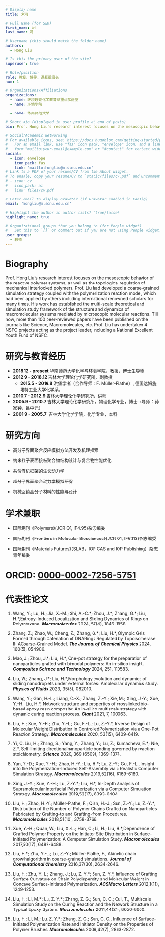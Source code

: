 ```yaml
---
# Display name
title: 刘鸿

# Full Name (for SEO)
first_name: 刘
last_name: 鸿

# Username (this should match the folder name)
authors:
  - Hong Liu

# Is this the primary user of the site?
superuser: true

# Role/position
role: 教授，博导，课题组组长
num: 1

# Organizations/Affiliations
organizations:
  - name: 环境理论化学教育部重点实验室
  - name: 环境学院

  - name: 华南师范大学

# Short bio (displayed in user profile at end of posts)
bio: Prof. Hong Liu’s research interest focuses on the mesoscopic behavior of the reactive polymer systems, as well as the topological regulations of mechanical interlocked polymers.

# Social/Academic Networking
# For available icons, see: https://docs.hugoblox.com/getting-started/page-builder/#icons
#   For an email link, use "fas" icon pack, "envelope" icon, and a link in the
#   form "mailto:your-email@example.com" or "#contact" for contact widget.
social:
  - icon: envelope
    icon_pack: fas
    link: 'mailto:hongliu@m.scnu.edu.cn'
# Link to a PDF of your resume/CV from the About widget.
# To enable, copy your resume/CV to `static/files/cv.pdf` and uncomment the lines below.
# - icon: cv
#   icon_pack: ai
#   link: files/cv.pdf

# Enter email to display Gravatar (if Gravatar enabled in Config)
email: 'hongliu@m.scnu.edu.cn'

# Highlight the author in author lists? (true/false)
highlight_name: true

# Organizational groups that you belong to (for People widget)
#   Set this to `[]` or comment out if you are not using People widget.
user_groups:
  - 教师
---
```

# Biography
Prof. Hong Liu’s research interest focuses on the mesoscopic behavior of the reactive polymer systems, as well as the topological regulation of mechanical interlocked polymers. Prof. Liu had developed a coarse-grained simulation strategy coupled with the polymerization reaction model, which had been applied by others including international renowned scholars for many times. His work has established the multi-scale theoretical and simulation study framework of the structure and dynamics of macromolecular systems mediated by microscopic molecular reactions. Till now, more than 100 peer-reviewed papers have been published on the journals like Science, Macromolecules, etc. Prof. Liu has undertaken 4 NSFC projects acting as the project leader, including a National Excellent Youth Fund of NSFC.

# 研究与教育经历
  - **2018.12 - present** 华南师范大学化学与环境学院，教授，博士生导师
  - **2012.9 - 2018.12**  吉林大学理论化学研究所，副教授
    - **2015.5 - 2016.8** 洪堡学者（合作导师：F. Müller-Plathe）, 德国达姆施塔特工业大学化学系，
  - **2010.7 - 2012.9** 吉林大学理论化学研究所，讲师
  - **2005.9 - 2010.7** 吉林大学理论化学研究所，物理化学专业，博士（导师：孙家钟、吕中元）
  - **2001.9 - 2005.7**: 吉林大学化学学院，化学专业，本科

# 研究方向
  - 高分子界面聚合反应模拟方法开发及机理探索

  - 纳米粒子表面接枝聚合物结构设计与复合物性能优化

  - 共价有机框架的生长动力学

  - 超分子界面聚合动力学模拟研究

  - 机械互锁高分子材料的性能与设计

# 学术兼职

  - 国际期刊《Polymers》(JCR Q1, IF4.95)杂志编委

  - 国际期刊《Frontiers in Molecular Biosciences》(JCR Q1, IF6.113)杂志编委

  - 国际期刊《Materials Futures》（SLAB，IOP CAS and IOP Publishing）杂志青年编委

# ORCID: [0000-0002-7256-5751](https://webofscience.clarivate.cn/wos/author/record/1443270)

# 代表性论文

1. Wang, Y.; Lu, H.; Jia, X.-M.; Shi, A.-C.\*; Zhou, J.\*; Zhang, G.\*; Liu, H.\*,Entropy-Induced Localization and Sliding Dynamics of Rings on Polyrotaxane. ***Macromolecules*** 2024, 57(4), 1846-1858.

2. Zhang, Z.; Zhao, W.; Cheng, Z.; Zhang, G.\*; Liu, H.\*, Olympic Gels Formed through Catenation of DNARings Regulated by Topoisomerase II: ACoarse-Grained Model. ***The Journal of Chemical Physics*** 2024, 160(5), 054906.

3. Mao, J.; Zhou, J.\*; Liu, H.\*, One-pot strategy for the preparation of nanoparticles grafted with bimodal polymers: An in-silico insight. ***Composites Science and Technology*** 2024, 251, 110583.

4. Liu, W.; Zhang, J.\*; Liu, H.\*,Morphology evolution and dynamics of sliding nanodroplets under external forces: Amolecular dynamics study. ***Physics of Fluids*** 2023, 35(8), 082010.

5. Wang, Y.; Gan, H.-L.; Liang, C.-X.; Zhang, Z.-Y.; Xie, M.; Xing, J.-Y.; Xue, Y.-H.; Liu, H.\*, Network structure and properties of crosslinked bio-based epoxy resin composite: An in-silico multiscale strategy with dynamic curing reaction process. ***Giant*** 2021, 7, 100063.

6. Liu, H.; Xue, Y.-H.; Zhu, Y.-L.; Gu, F.-L.; Lu, Z.-Y.\*, Inverse Design of Molecular Weight Distribution in ControlledPolymerization via a One-Pot Reaction Strategy. ***Macromolecules*** 2020, 53(15), 6409-6419.

7. Yi, C.;Liu, H.; Zhang, S.; Yang, Y.; Zhang, Y.; Lu, Z.; Kumacheva, E.\*; Nie, Z.\*, Self-limiting directionalnanoparticle bonding governed by reaction stoichiometry. ***Science*** 2020, 369 (6509), 1369-1374.

8. Yan, Y.-D.; Xue, Y.-H.; Zhao, H.-Y.; Liu, H.\*; Lu, Z.-Y.; Gu, F.-L., Insight into the Polymerization-Induced Self-Assembly via a Realistic Computer Simulation Strategy. ***Macromolecules*** 2019,52(16), 6169-6180.

9. Xing, J.-Y.; Xue, Y.-H.; Lu, Z.-Y.\*; Liu, H.\*, In-Depth Analysis of Supramolecular Interfacial Polymerization via a Computer Simulation Strategy. ***Macromolecules*** 2019,52(17), 6393-6404.

10. Liu, H.; Zhao, H.-Y.; Müller-Plathe, F.; Qian, H.-J.; Sun, Z.-Y.; Lu, Z.-Y.\*, Distribution of the Number of Polymer Chains Grafted on Nanoparticles Fabricated by Grafting-to and Grafting-from Procedures. ***Macromolecules*** 2018,51(10), 3758-3766.

11. Xue, Y.-H.; Quan, W.; Liu, X.-L.; Han, C.; Li, H.; Liu, H.\*,Dependence of Grafted Polymer Property on the Initiator Site Distribution in Surface-Initiated Polymerization: A Computer Simulation Study. ***Macromolecules*** 2017,50(17), 6482-6488.

12. Liu, H.\*; Zhu, Y.-L.; Lu, Z.-Y.; Müller-Plathe, F., Akinetic chain growthalgorithm in coarse-grained simulations. ***Journal of Computational Chemistry*** 2016,37(30), 2634-2646.

13. Liu, H.; Zhu, Y. L.; Zhang, J.; Lu, Z. Y.\*; Sun, Z. Y.\*, Influence of Grafting Surface Curvature on Chain Polydispersity and Molecular Weight in Concave Surface-Initiated Polymerization. ***ACSMacro Letters*** 2012,1(11), 1249-1253.

14. Liu, H.; Li, M.\*; Lu, Z. Y.\*; Zhang, Z. G.; Sun, C. C.; Cui, T., Multiscale Simulation Study on the Curing Reaction and the Network Structure in a Typical Epoxy System. ***Macromolecules*** 2011,44(21), 8650-8660.

15. Liu, H.; Li, M.; Lu, Z. Y.\*; Zhang, Z. G.; Sun, C. C., Influence of Surface-Initiated Polymerization Rate and Initiator Density on the Properties of Polymer Brushes. ***Macromolecules*** 2009,42(7), 2863-2872.